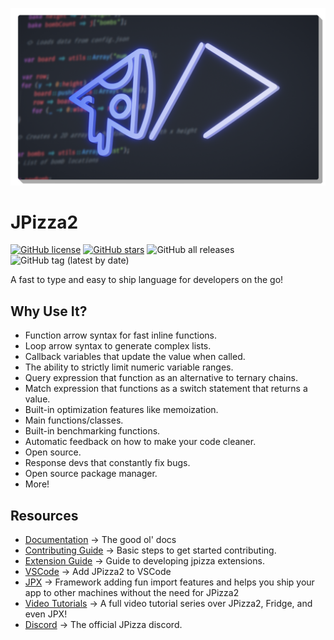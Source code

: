 ![](jpn.png)

# JPizza2

<a href="https://github.com/Lemon-Chad/jpizza/blob/master/LICENSE"><img alt="GitHub license" src="https://img.shields.io/github/license/Lemon-Chad/jpizza"></a> <a href="https://github.com/Lemon-Chad/jpizza/stargazers"><img alt="GitHub stars" src="https://img.shields.io/github/stars/Lemon-Chad/jpizza"></a> <img alt="GitHub all releases" src="https://img.shields.io/github/downloads/Lemon-Chad/jpizza/total"> <img alt="GitHub tag (latest by date)" src="https://img.shields.io/github/v/tag/Lemon-Chad/jpizza?label=Version">

A fast to type and easy to ship language for developers on the go!

## Why Use It?

- Function arrow syntax for fast inline functions.
- Loop arrow syntax to generate complex lists.
- Callback variables that update the value when called.
- The ability to strictly limit numeric variable ranges.
- Query expression that function as an alternative to ternary chains.
- Match expression that functions as a switch statement that returns a value.
- Built-in optimization features like memoization.
- Main functions/classes.
- Built-in benchmarking functions.
- Automatic feedback on how to make your code cleaner.
- Open source.
- Response devs that constantly fix bugs.
- Open source package manager.
- More!

## Resources
- [Documentation](https://jpizza.rtfd.io) -> The good ol' docs
- [Contributing Guide](Contributing.md) -> Basic steps to get started contributing.
- [Extension Guide](Extensions.md) -> Guide to developing jpizza extensions.
- [VSCode](https://bit.ly/jp2vscode) -> Add JPizza2 to VSCode
- [JPX](https://bit.ly/jpx) -> Framework adding fun import features and helps you ship your app to other machines without the need for JPizza2
- [Video Tutorials](https://bit.ly/jp2tutorial) -> A full video tutorial series over JPizza2, Fridge, and even JPX!
- [Discord](https://discord.gg/9RGBBk4w4B) -> The official JPizza discord.
